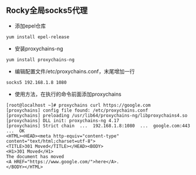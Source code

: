 ## Rocky全局socks5代理

- 添加epel仓库

```shell
yum install epel-release
```

- 安装proxychains-ng

```shell
yum install proxychains-ng
```

- 编辑配置文件/etc/proxychains.conf，末尾增加一行

```shell
socks5 192.168.1.8 1080
```

- 使用方法，在执行的命令前面添加proxychains

```shell
[root@localhost ~]# proxychains curl https://google.com
[proxychains] config file found: /etc/proxychains.conf
[proxychains] preloading /usr/lib64/proxychains-ng/libproxychains4.so
[proxychains] DLL init: proxychains-ng 4.17
[proxychains] Strict chain  ...  192.168.1.8:1080  ...  google.com:443  ...  OK
<HTML><HEAD><meta http-equiv="content-type" content="text/html;charset=utf-8">
<TITLE>301 Moved</TITLE></HEAD><BODY>
<H1>301 Moved</H1>
The document has moved
<A HREF="https://www.google.com/">here</A>.
</BODY></HTML>
```

